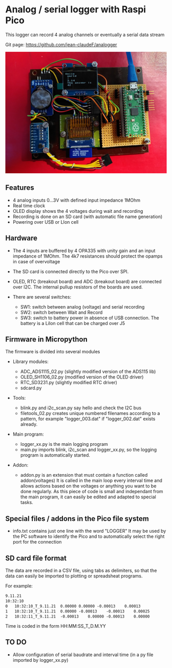 # Analog / serial logger with Raspi Pico
This logger can record 4 analog channels or eventually a serial data stream

Git page: https://github.com/jean-claudeF/analogger


![Picture](/Logger.jpg)

## Features
- 4 analog inputs 0...3V with defined input impedance 1MOhm
- Real time clock
- OLED display shows the 4 voltages during wait and recording
- Recording is done on an SD card (with automatic file name generation)
- Powering over USB or LIon cell

## Hardware
- The 4 inputs are buffered by 4 OPA335 with unity gain and an input impedance of 1MOhm.
  The 4k7 resistances should protect the opamps in case of overvoltage

- The SD card is connected directly to the Pico over SPI.

- OLED, RTC (breakout board) and ADC (breakout board) are connected over I2C.
  The internal pullup resistors of the boards are used. 

- There are several switches:
    - SW1: switch between analog (voltage) and serial recording
    - SW2: switch between Wait and Record
    - SW3: switch to battery power in absence of USB connection.
      The battery is a LiIon cell that can be charged over J5

## Firmware in Micropython
The firmware is divided into several modules
- Library modules:
	- ADC_ADS1115_02.py  (slightly modified version of the ADS115 lib)
	- OLED_SH1106_02.py  (modified version of the OLED driver)
	- RTC_SD3231.py (slightly modified RTC driver)
    - sdcard.py

- Tools:
	- blink.py and i2c_scan.py say hello and check the I2C bus
	- filetools_02.py   creates unique numbered filenames according to a pattern, for example "logger_003.dat" if  "logger_002.dat" exists already.

- Main program:
	- logger_xx.py is the main logging program
	- main.py imports blink, i2c_scan and logger_xx.py, so the logging program is automatically started.

- Addon:
    - addon.py is an extension that must contain a function called addon(voltages)
      It is called in the main loop every interval time and allows actions based on the voltages or anything you want to be done regularly.
      As this piece of code is small and independant from the main program, it can easily be edited and adapted to special tasks.

## Special files / addons in the Pico file system
- info.txt contains just one line with the word "LOGGER"
  It may be used by the PC software to identify the Pico and to automatically select the right port  for the connection
  
## SD card file format
The data are recorded in a CSV file, using tabs as delimiters, so that the data can easily be imported to plotting or spreadsheat programs.

For example:

```
9.11.21
10:32:10
0	10:32:10_T_9.11.21	0.00000	0.00000	-0.00013	0.00013
1	10:32:10_T_9.11.21	0.00000	-0.00013	-0.00013	0.00025
2	10:32:11_T_9.11.21	-0.00013	0.00000	-0.00013	0.00000
```
Time is coded in the form HH:MM:SS_T_D.M.YY


## TO DO
- Allow configuration of serial baudrate and interval time (in a py file imported by logger_xx.py)



